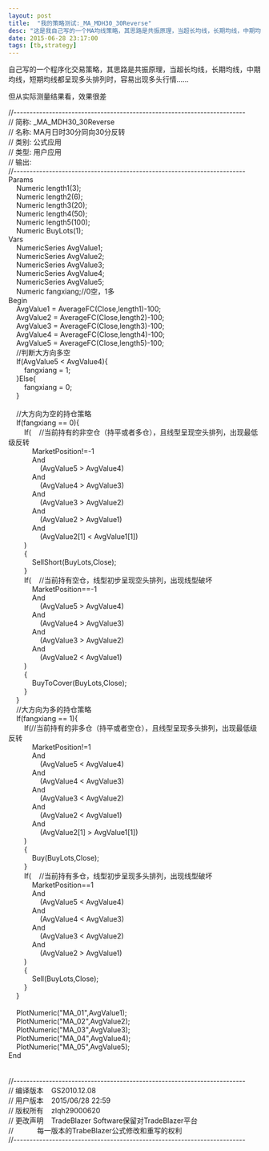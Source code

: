 ```yaml
---
layout: post
title:  "我的策略测试:_MA_MDH30_30Reverse"
desc: "这是我自己写的一个MA均线策略，其思路是共振原理，当超长均线，长期均线，中期均线，短期均线都呈现多头排列时，容易出现多头行情......"
date: 2015-06-28 23:17:00
tags: [tb,strategy]
---
```

<p>
	自己写的一个程序化交易策略，其思路是共振原理，当超长均线，长期均线，中期均线，短期均线都呈现多头排列时，容易出现多头行情......
</p>
<p>
	但从实际测量结果看，效果很差
</p>
<p>
	//------------------------------------------------------------------------<br />
// 简称: _MA_MDH30_30Reverse<br />
// 名称: MA月日时30分同向30分反转<br />
// 类别: 公式应用<br />
// 类型: 用户应用<br />
// 输出:<br />
//------------------------------------------------------------------------<br />
Params<br />
&nbsp;&nbsp;&nbsp; Numeric length1(3);<br />
&nbsp;&nbsp;&nbsp; Numeric length2(6);<br />
&nbsp;&nbsp; &nbsp;Numeric length3(20);<br />
&nbsp;&nbsp; &nbsp;Numeric length4(50);<br />
&nbsp;&nbsp; &nbsp;Numeric length5(100);<br />
&nbsp;&nbsp;&nbsp; Numeric BuyLots(1);<br />
Vars&nbsp; &nbsp;<br />
&nbsp;&nbsp;&nbsp; NumericSeries AvgValue1;<br />
&nbsp;&nbsp;&nbsp; NumericSeries AvgValue2;<br />
&nbsp;&nbsp; &nbsp;NumericSeries AvgValue3;<br />
&nbsp;&nbsp; &nbsp;NumericSeries AvgValue4;<br />
&nbsp;&nbsp; &nbsp;NumericSeries AvgValue5;<br />
&nbsp;&nbsp; &nbsp;Numeric fangxiang;//0空，1多<br />
Begin<br />
&nbsp;&nbsp;&nbsp; AvgValue1 = AverageFC(Close,length1)-100; <br />
&nbsp;&nbsp;&nbsp; AvgValue2 = AverageFC(Close,length2)-100;<br />
&nbsp;&nbsp; &nbsp;AvgValue3 = AverageFC(Close,length3)-100;<br />
&nbsp;&nbsp; &nbsp;AvgValue4 = AverageFC(Close,length4)-100;<br />
&nbsp;&nbsp; &nbsp;AvgValue5 = AverageFC(Close,length5)-100;<br />
&nbsp;&nbsp; &nbsp;//判断大方向多空<br />
&nbsp;&nbsp; &nbsp;If(AvgValue5 &lt; AvgValue4){<br />
&nbsp;&nbsp; &nbsp;&nbsp;&nbsp; &nbsp;fangxiang = 1;<br />
&nbsp;&nbsp; &nbsp;}Else{<br />
&nbsp;&nbsp; &nbsp;&nbsp;&nbsp; &nbsp;fangxiang = 0;<br />
&nbsp;&nbsp; &nbsp;}<br />
&nbsp;&nbsp; &nbsp;<br />
&nbsp;&nbsp; &nbsp;//大方向为空的持仓策略<br />
&nbsp;&nbsp; &nbsp;If(fangxiang == 0){<br />
&nbsp;&nbsp; &nbsp;&nbsp;&nbsp; &nbsp;If(&nbsp;&nbsp; &nbsp;//当前持有的非空仓（持平或者多仓），且线型呈现空头排列，出现最低级反转<br />
&nbsp;&nbsp; &nbsp;&nbsp;&nbsp; &nbsp;&nbsp;&nbsp; &nbsp;MarketPosition!=-1<br />
&nbsp;&nbsp; &nbsp;&nbsp;&nbsp; &nbsp;&nbsp;&nbsp; &nbsp;And <br />
&nbsp;&nbsp; &nbsp;&nbsp;&nbsp; &nbsp;&nbsp;&nbsp; &nbsp;&nbsp;&nbsp; &nbsp;(AvgValue5 &gt; AvgValue4)<br />
&nbsp;&nbsp; &nbsp;&nbsp;&nbsp; &nbsp;&nbsp;&nbsp; &nbsp;And <br />
&nbsp;&nbsp; &nbsp;&nbsp;&nbsp; &nbsp;&nbsp;&nbsp; &nbsp;&nbsp;&nbsp; &nbsp;(AvgValue4 &gt; AvgValue3)<br />
&nbsp;&nbsp; &nbsp;&nbsp;&nbsp; &nbsp;&nbsp;&nbsp; &nbsp;And <br />
&nbsp;&nbsp; &nbsp;&nbsp;&nbsp; &nbsp;&nbsp;&nbsp; &nbsp;&nbsp;&nbsp; &nbsp;(AvgValue3 &gt; AvgValue2)<br />
&nbsp;&nbsp; &nbsp;&nbsp;&nbsp; &nbsp;&nbsp;&nbsp; &nbsp;And <br />
&nbsp;&nbsp; &nbsp;&nbsp;&nbsp; &nbsp;&nbsp;&nbsp; &nbsp;&nbsp;&nbsp; &nbsp;(AvgValue2 &gt; AvgValue1)<br />
&nbsp;&nbsp; &nbsp;&nbsp;&nbsp; &nbsp;&nbsp;&nbsp; &nbsp;And<br />
&nbsp;&nbsp; &nbsp;&nbsp;&nbsp; &nbsp;&nbsp;&nbsp; &nbsp;&nbsp;&nbsp; &nbsp;(AvgValue2[1] &lt; AvgValue1[1])<br />
&nbsp;&nbsp; &nbsp;&nbsp;&nbsp; &nbsp;)<br />
&nbsp;&nbsp; &nbsp;&nbsp;&nbsp; &nbsp;{<br />
&nbsp;&nbsp; &nbsp;&nbsp;&nbsp; &nbsp;&nbsp;&nbsp; &nbsp;SellShort(BuyLots,Close);<br />
&nbsp;&nbsp; &nbsp;&nbsp;&nbsp; &nbsp;}<br />
&nbsp;&nbsp; &nbsp;&nbsp;&nbsp; &nbsp;If(&nbsp;&nbsp; &nbsp;//当前持有空仓，线型初步呈现空头排列，出现线型破坏<br />
&nbsp;&nbsp; &nbsp;&nbsp;&nbsp; &nbsp;&nbsp;&nbsp; &nbsp;MarketPosition==-1<br />
&nbsp;&nbsp; &nbsp;&nbsp;&nbsp; &nbsp;&nbsp;&nbsp; &nbsp;And <br />
&nbsp;&nbsp; &nbsp;&nbsp;&nbsp; &nbsp;&nbsp;&nbsp; &nbsp;&nbsp;&nbsp; &nbsp;(AvgValue5 &gt; AvgValue4)<br />
&nbsp;&nbsp; &nbsp;&nbsp;&nbsp; &nbsp;&nbsp;&nbsp; &nbsp;And <br />
&nbsp;&nbsp; &nbsp;&nbsp;&nbsp; &nbsp;&nbsp;&nbsp; &nbsp;&nbsp;&nbsp; &nbsp;(AvgValue4 &gt; AvgValue3)<br />
&nbsp;&nbsp; &nbsp;&nbsp;&nbsp; &nbsp;&nbsp;&nbsp; &nbsp;And <br />
&nbsp;&nbsp; &nbsp;&nbsp;&nbsp; &nbsp;&nbsp;&nbsp; &nbsp;&nbsp;&nbsp; &nbsp;(AvgValue3 &gt; AvgValue2)<br />
&nbsp;&nbsp; &nbsp;&nbsp;&nbsp; &nbsp;&nbsp;&nbsp; &nbsp;And <br />
&nbsp;&nbsp; &nbsp;&nbsp;&nbsp; &nbsp;&nbsp;&nbsp; &nbsp;&nbsp;&nbsp; &nbsp;(AvgValue2 &lt; AvgValue1)<br />
&nbsp;&nbsp; &nbsp;&nbsp;&nbsp; &nbsp;)<br />
&nbsp;&nbsp; &nbsp;&nbsp;&nbsp; &nbsp;{<br />
&nbsp;&nbsp; &nbsp;&nbsp;&nbsp; &nbsp;&nbsp;&nbsp; &nbsp;BuyToCover(BuyLots,Close);<br />
&nbsp;&nbsp; &nbsp;&nbsp;&nbsp; &nbsp;}<br />
&nbsp;&nbsp; &nbsp;}<br />
&nbsp;&nbsp; &nbsp;//大方向为多的持仓策略<br />
&nbsp;&nbsp; &nbsp;If(fangxiang == 1){<br />
&nbsp;&nbsp; &nbsp;&nbsp;&nbsp; &nbsp;If(//当前持有的非多仓（持平或者空仓），且线型呈现多头排列，出现最低级反转<br />
&nbsp;&nbsp; &nbsp;&nbsp;&nbsp; &nbsp;&nbsp;&nbsp; &nbsp;MarketPosition!=1<br />
&nbsp;&nbsp; &nbsp;&nbsp;&nbsp; &nbsp;&nbsp;&nbsp; &nbsp;And <br />
&nbsp;&nbsp; &nbsp;&nbsp;&nbsp; &nbsp;&nbsp;&nbsp; &nbsp;&nbsp;&nbsp; &nbsp;(AvgValue5 &lt; AvgValue4)<br />
&nbsp;&nbsp; &nbsp;&nbsp;&nbsp; &nbsp;&nbsp;&nbsp; &nbsp;And <br />
&nbsp;&nbsp; &nbsp;&nbsp;&nbsp; &nbsp;&nbsp;&nbsp; &nbsp;&nbsp;&nbsp; &nbsp;(AvgValue4 &lt; AvgValue3)<br />
&nbsp;&nbsp; &nbsp;&nbsp;&nbsp; &nbsp;&nbsp;&nbsp; &nbsp;And <br />
&nbsp;&nbsp; &nbsp;&nbsp;&nbsp; &nbsp;&nbsp;&nbsp; &nbsp;&nbsp;&nbsp; &nbsp;(AvgValue3 &lt; AvgValue2)<br />
&nbsp;&nbsp; &nbsp;&nbsp;&nbsp; &nbsp;&nbsp;&nbsp; &nbsp;And <br />
&nbsp;&nbsp; &nbsp;&nbsp;&nbsp; &nbsp;&nbsp;&nbsp; &nbsp;&nbsp;&nbsp; &nbsp;(AvgValue2 &lt; AvgValue1)<br />
&nbsp;&nbsp; &nbsp;&nbsp;&nbsp; &nbsp;&nbsp;&nbsp; &nbsp;And<br />
&nbsp;&nbsp; &nbsp;&nbsp;&nbsp; &nbsp;&nbsp;&nbsp; &nbsp;&nbsp;&nbsp; &nbsp;(AvgValue2[1] &gt; AvgValue1[1])<br />
&nbsp;&nbsp; &nbsp;&nbsp;&nbsp; &nbsp;)<br />
&nbsp;&nbsp; &nbsp;&nbsp;&nbsp; &nbsp;{<br />
&nbsp;&nbsp; &nbsp;&nbsp;&nbsp; &nbsp;&nbsp;&nbsp; &nbsp;Buy(BuyLots,Close);<br />
&nbsp;&nbsp; &nbsp;&nbsp;&nbsp; &nbsp;}<br />
&nbsp;&nbsp; &nbsp;&nbsp;&nbsp; &nbsp;If(&nbsp;&nbsp; &nbsp;//当前持有多仓，线型初步呈现多头排列，出现线型破坏<br />
&nbsp;&nbsp; &nbsp;&nbsp;&nbsp; &nbsp;&nbsp;&nbsp; &nbsp;MarketPosition==1<br />
&nbsp;&nbsp; &nbsp;&nbsp;&nbsp; &nbsp;&nbsp;&nbsp; &nbsp;And <br />
&nbsp;&nbsp; &nbsp;&nbsp;&nbsp; &nbsp;&nbsp;&nbsp; &nbsp;&nbsp;&nbsp; &nbsp;(AvgValue5 &lt; AvgValue4)<br />
&nbsp;&nbsp; &nbsp;&nbsp;&nbsp; &nbsp;&nbsp;&nbsp; &nbsp;And <br />
&nbsp;&nbsp; &nbsp;&nbsp;&nbsp; &nbsp;&nbsp;&nbsp; &nbsp;&nbsp;&nbsp; &nbsp;(AvgValue4 &lt; AvgValue3)<br />
&nbsp;&nbsp; &nbsp;&nbsp;&nbsp; &nbsp;&nbsp;&nbsp; &nbsp;And <br />
&nbsp;&nbsp; &nbsp;&nbsp;&nbsp; &nbsp;&nbsp;&nbsp; &nbsp;&nbsp;&nbsp; &nbsp;(AvgValue3 &lt; AvgValue2)<br />
&nbsp;&nbsp; &nbsp;&nbsp;&nbsp; &nbsp;&nbsp;&nbsp; &nbsp;And <br />
&nbsp;&nbsp; &nbsp;&nbsp;&nbsp; &nbsp;&nbsp;&nbsp; &nbsp;&nbsp;&nbsp; &nbsp;(AvgValue2 &gt; AvgValue1)<br />
&nbsp;&nbsp; &nbsp;&nbsp;&nbsp; &nbsp;)<br />
&nbsp;&nbsp; &nbsp;&nbsp;&nbsp; &nbsp;{<br />
&nbsp;&nbsp; &nbsp;&nbsp;&nbsp; &nbsp;&nbsp;&nbsp; &nbsp;Sell(BuyLots,Close);<br />
&nbsp;&nbsp; &nbsp;&nbsp;&nbsp; &nbsp;}<br />
&nbsp;&nbsp; &nbsp;}<br />
&nbsp;&nbsp; &nbsp;<br />
&nbsp;&nbsp; &nbsp;PlotNumeric("MA_01",AvgValue1);<br />
&nbsp;&nbsp; &nbsp;PlotNumeric("MA_02",AvgValue2);<br />
&nbsp;&nbsp; &nbsp;PlotNumeric("MA_03",AvgValue3);<br />
&nbsp;&nbsp; &nbsp;PlotNumeric("MA_04",AvgValue4);<br />
&nbsp;&nbsp; &nbsp;PlotNumeric("MA_05",AvgValue5);<br />
End<br />
<br />
<br />
//------------------------------------------------------------------------<br />
// 编译版本&nbsp;&nbsp; &nbsp;GS2010.12.08<br />
// 用户版本&nbsp;&nbsp; &nbsp;2015/06/28 22:59<br />
// 版权所有&nbsp;&nbsp; &nbsp;zlqh29000620<br />
// 更改声明&nbsp;&nbsp; &nbsp;TradeBlazer Software保留对TradeBlazer平台<br />
//&nbsp;&nbsp; &nbsp;&nbsp;&nbsp; &nbsp;&nbsp;&nbsp; &nbsp;每一版本的TrabeBlazer公式修改和重写的权利<br />
//------------------------------------------------------------------------<br />
<br />
</p>
